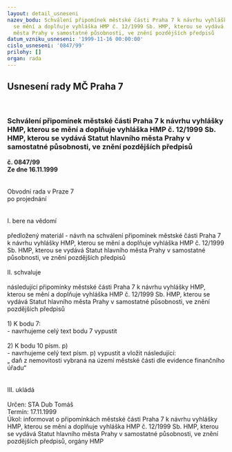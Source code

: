 ```yaml
---
layout: detail_usneseni
nazev_bodu: Schválení připomínek městské části Praha 7 k návrhu vyhlášky HMP, kterou
  se mění a doplňuje vyhláška HMP č. 12/1999 Sb. HMP, kterou se vydává Statut hlavního
  města Prahy v samostatné působnosti, ve znění pozdějších předpisů
datum_vzniku_usneseni: '1999-11-16 00:00:00'
cislo_usneseni: '0847/99'
prilohy: []
organ: rada
---
```

<div id="ucUsn_pList" class="usn">
	<span><h2>Usnesení rady MČ Praha 7 </h2>
<br></span><div class="standBody">
<span><h3>Schválení připomínek městské části Praha 7 k návrhu vyhlášky HMP, kterou se mění a doplňuje vyhláška HMP č. 12/1999 Sb. HMP, kterou se vydává Statut hlavního města Prahy v samostatné působnosti, ve znění pozdějších předpisů</h3></span><div class="center">
		<strong>č. 0847/99</strong><br>
	</div>
<div class="center">
		<strong>Ze dne 16.11.1999</strong><br><br>
	</div>
<br>Obvodní rada v Praze 7<br>po projednání<br><br><br>I.	bere na vědomí<br><br> předložený materiál - návrh na schválení připomínek městské části Praha 7 k návrhu vyhlášky HMP, kterou se mění a doplňuje vyhláška HMP č. 12/1999 Sb. HMP, kterou se vydává Statut hlavního města Prahy v samostatné působnosti, ve znění pozdějších předpisů<br><br>II.	schvaluje <br><br>následující připomínky městské části Praha 7 k návrhu vyhlášky HMP, kterou se mění a doplňuje vyhláška HMP č. 12/1999 Sb. HMP, kterou se vydává Statut hlavního města Prahy v samostatné působnosti, ve znění pozdějších předpisů<br><br>1) K bodu 7:<br>- navrhujeme celý text bodu 7 vypustit<br><br>2) K bodu 10 písm. p)<br>- navrhujeme celý text písm. p) vypustit a vložit následující:<br>„ daň z nemovitosti vybraná na území městské části dle evidence finančního úřadu“<br><br><br>III.	ukládá <br><br> Určen:	     	STA Dub Tomáš<br>Termín: 17.11.1999<br>Úkol:	informovat o připomínkách městské části Praha 7 k návrhu vyhlášky HMP, kterou se mění a doplňuje vyhláška HMP č. 12/1999 Sb. HMP, kterou se vydává Statut hlavního města Prahy v samostatné působnosti, ve znění pozdějších předpisů, orgány HMP <br>
</div>
</div>